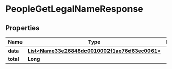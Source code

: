 

# PeopleGetLegalNameResponse


## Properties

| Name | Type | Description | Notes |
|------------ | ------------- | ------------- | -------------|
|**data** | [**List&lt;Name33e26848dc0010002f1ae76d63ec0061&gt;**](Name33e26848dc0010002f1ae76d63ec0061.md) |  |  [optional] |
|**total** | **Long** |  |  [optional] |



